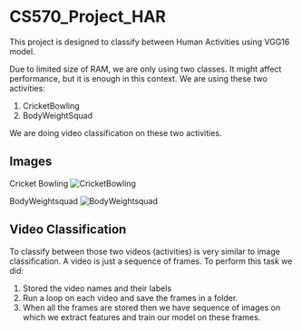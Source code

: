 
# CS570_Project_HAR
This project is designed to classify between Human Activities using VGG16 model.

Due to limited size of RAM, we are only using two classes. It might affect performance, but it is enough in this context. 
We are using these two activities:

 1. CricketBowling 
 2. BodyWeightSquad

We are doing video classification on these two activities. 


## Images
Cricket Bowling
![CricketBowling](https://upload.wikimedia.org/wikipedia/commons/6/69/Muralitharan_bowling_to_Adam_Gilchrist.jpg)

BodyWeightsquad
![BodyWeightsquad](https://www.fitstream.com/images/bodyweight-training/bodyweight-exercises/bodyweight-squat.jpeg)

## Video Classification
To classify between those two videos (activities) is very similar to image classification. A video is just a sequence of frames. To perform this task we did:

 1. Stored the video names and their labels
 2. Run a loop on each video and save the frames in a folder.
 3. When all the frames are stored then we have sequence of images on which we extract features and train our model on these frames.
 
